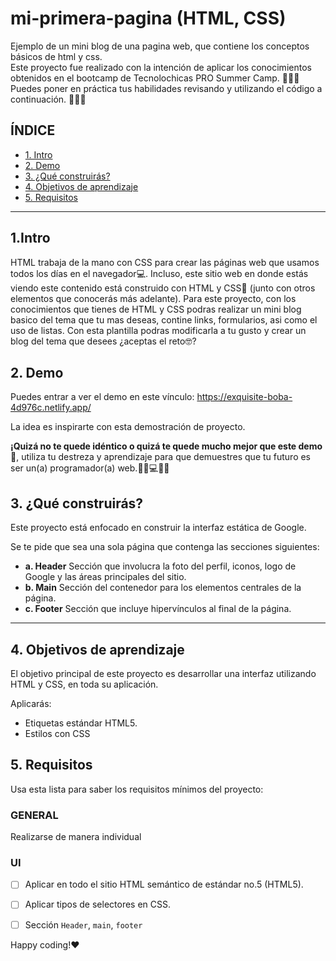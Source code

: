 # mi-primera-pagina (HTML, CSS)
Ejemplo de un mini blog de una pagina web, que contiene los conceptos básicos de html y css.  
Este proyecto fue realizado con la intención de aplicar los conocimientos obtenidos en el bootcamp de Tecnolochicas PRO Summer Camp.
👨🏻‍💻 Puedes poner en práctica tus habilidades revisando y utilizando el código a continuación. 👩🏻‍💻

## ÍNDICE

* [1. Intro](https://github.com/LuisaGrim20/mi-primera-pagina/blob/main/README.md#1intro)
* [2. Demo](https://github.com/LuisaGrim20/mi-primera-pagina/blob/main/README.md#2-demo)
* [3. ¿Qué construirás?](https://github.com/LuisaGrim20/mi-primera-pagina/blob/main/README.md#3-qu%C3%A9-construir%C3%A1s)
* [4. Objetivos de aprendizaje](https://github.com/LuisaGrim20/mi-primera-pagina/blob/main/README.md#4-objetivos-de-aprendizaje)
* [5. Requisitos](https://github.com/LuisaGrim20/mi-primera-pagina/blob/main/README.md#5-requisitos)

****

## 1.Intro

HTML trabaja de la mano con CSS para crear las páginas web que usamos todos los días en el navegador💻. Incluso, este sitio web en donde estás viendo este contenido está construido con HTML y CSS🤯 (junto con otros elementos que conocerás más adelante). Para este proyecto, con los conocimientos que tienes de HTML y CSS podras realizar un mini blog basico del tema que tu mas deseas, contine links, formularios, asi como el uso de listas. Con esta plantilla podras modificarla a tu gusto y crear un blog del tema que desees ¿aceptas el reto🤓?

## 2. Demo
Puedes entrar a ver el demo en este vínculo: https://exquisite-boba-4d976c.netlify.app/

La idea es inspirarte con esta demostración de proyecto. 

**¡Quizá no te quede idéntico o quizá te quede mucho mejor que este demo🤩**, utiliza tu destreza y aprendizaje para que demuestres que tu futuro es ser un(a) programador(a) web.👩🏻💻👦🏻



## 3. ¿Qué construirás?

Este proyecto está enfocado en construir la interfaz estática de Google.

Se te pide que sea una sola página que contenga las secciones siguientes:
  - **a. Header**
    Sección que involucra la foto del perfil, iconos, logo de Google y las áreas principales del sitio.
  - **b. Main**
    Sección del contenedor para los elementos centrales de la página. 
  - **c. Footer**
    Sección que incluye hipervínculos al final de la página.

****

## 4. Objetivos de aprendizaje

El objetivo principal de este proyecto es desarrollar una interfaz utilizando HTML y CSS, en toda su aplicación.

Aplicarás:

- Etiquetas estándar HTML5.
- Estilos con CSS


## 5. Requisitos

Usa esta lista para saber los requisitos mínimos del proyecto:

### GENERAL

Realizarse de manera individual

### UI
- [ ] Aplicar en todo el sitio HTML semántico de estándar no.5 (HTML5).
- [ ] Aplicar tipos de selectores en CSS.
- [ ] Sección `Header`, `main`, `footer`


Happy coding!❤
